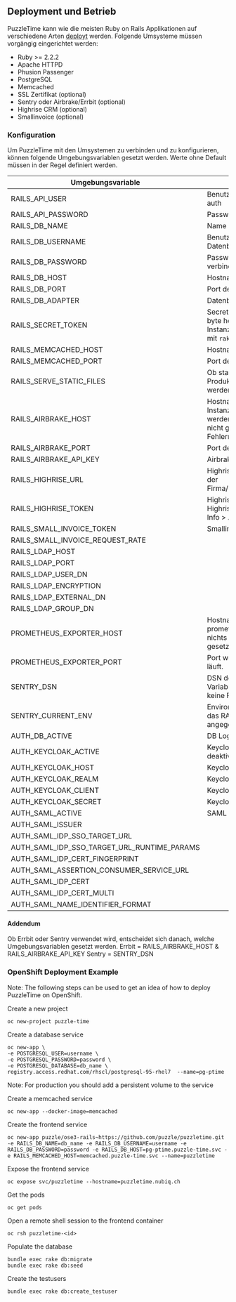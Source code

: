 ## Deployment und Betrieb

PuzzleTime kann wie die meisten Ruby on Rails Applikationen auf verschiedene Arten
[deployt](http://rubyonrails.org/deploy/) werden.
Folgende Umsysteme müssen vorgängig eingerichtet werden:

* Ruby >= 2.2.2
* Apache HTTPD
* Phusion Passenger
* PostgreSQL
* Memcached
* SSL Zertifikat (optional)
* Sentry oder Airbrake/Errbit (optional)
* Highrise CRM (optional)
* Smallinvoice (optional)


### Konfiguration

Um PuzzleTime mit den Umsystemen zu verbinden und zu konfigurieren, können folgende Umgebungsvariablen
gesetzt werden. Werte ohne Default müssen in der Regel definiert werden.

| Umgebungsvariable | Beschreibung | Default |
| --- | --- | --- |
| RAILS_API_USER | Benutzername für API HTTP basic auth | |
| RAILS_API_PASSWORD | Passwort für API HTTP basic auth | |
| RAILS_DB_NAME | Name der Datenbank | `puzzletime_[environment]` |
| RAILS_DB_USERNAME | Benutzername, um auf die Datenbank zu verbinden. | - |
| RAILS_DB_PASSWORD | Passwort, um auf die Datenbank zu verbinden. | - |
| RAILS_DB_HOST | Hostname der Datenbank | 127.0.0.1 |
| RAILS_DB_PORT | Port der Datenbank | - |
| RAILS_DB_ADAPTER | Datenbank adapter | `postgresql` |
| RAILS_SECRET_TOKEN | Secret token für die Sessions (128 byte hex). Muss für jede laufende Instanz eindeutig sein. Generierbar mit `rake secret` | - |
| RAILS_MEMCACHED_HOST | Hostname des Memcache Dienstes | localhost |
| RAILS_MEMCACHED_PORT | Port des Memcache Dienstes  | 11211 |
| RAILS_SERVE_STATIC_FILES | Ob statische Dateien in der Produktivumgebung geserved werden sollen  | false |
| RAILS_AIRBRAKE_HOST | Hostname der Airbrake/Errbit Instanz, an welche Fehler gesendet werden sollen. Falls diese Variable nicht gesetzt ist, werden keine Fehlermeldungen verschickt. | - |
| RAILS_AIRBRAKE_PORT | Port der Airbrake/Errbit Instanz | 443 |
| RAILS_AIRBRAKE_API_KEY | Airbrake API Key der Applikation | - |
| RAILS_HIGHRISE_URL | Highrise App-URL: https://<Name der Firma/Organisation>.highrisehq.com | - |
| RAILS_HIGHRISE_TOKEN | Highrise API Key der Applikation (im Highrise: Account & Settings > My Info > API Token) | - |
| RAILS_SMALL_INVOICE_TOKEN | Smallinvoice API Key der Applikation | - |
| RAILS_SMALL_INVOICE_REQUEST_RATE | | 1 |
| RAILS_LDAP_HOST |  | - |
| RAILS_LDAP_PORT |  | 636 |
| RAILS_LDAP_USER_DN |  | - |
| RAILS_LDAP_ENCRYPTION |  | simple_tls |
| RAILS_LDAP_EXTERNAL_DN |  | - |
| RAILS_LDAP_GROUP_DN |  | - |
| PROMETHEUS_EXPORTER_HOST | Hostname wo der prometheus_exporter läuft. Schickt nichts wenn diese Variable nicht gesetzt ist. | - |
| PROMETHEUS_EXPORTER_PORT | Port wo der prometheus_exporter läuft. | 9394 |
| SENTRY_DSN | DSN der Sentry Instanz. Falls diese Variable nicht gesetzt ist, werden keine Fehlermeldungen verschickt. | - |
| SENTRY_CURRENT_ENV | Environment für Sentry. Verwendet das RAILS_ENV, falls nichts angegeben wird. | - |
| AUTH_DB_ACTIVE | DB Login aktivieren / deaktivieren. | false |
| AUTH_KEYCLOAK_ACTIVE | Keycloak login aktivieren / deaktivieren. | false |
| AUTH_KEYCLOAK_HOST | Keycloak Host | - |
| AUTH_KEYCLOAK_REALM | Keycloak Realm | - |
| AUTH_KEYCLOAK_CLIENT | Keycloak Client | - |
| AUTH_KEYCLOAK_SECRET | Keycloak Secret | - |
| AUTH_SAML_ACTIVE | SAML login aktivieren / deaktivieren. | false |
| AUTH_SAML_ISSUER | | - |
| AUTH_SAML_IDP_SSO_TARGET_URL | | - |
| AUTH_SAML_IDP_SSO_TARGET_URL_RUNTIME_PARAMS | | - |
| AUTH_SAML_IDP_CERT_FINGERPRINT | | - |
| AUTH_SAML_ASSERTION_CONSUMER_SERVICE_URL | | - |
| AUTH_SAML_IDP_CERT | | - |
| AUTH_SAML_IDP_CERT_MULTI | | - |
| AUTH_SAML_NAME_IDENTIFIER_FORMAT | | - |
#### Addendum
Ob Errbit oder Sentry verwendet wird, entscheidet sich danach, welche Umgebungsvariablen gesetzt werden.
Errbit = RAILS_AIRBRAKE_HOST & RAILS_AIRBRAKE_API_KEY
Sentry = SENTRY_DSN

### OpenShift Deployment Example
Note: The following steps can be used to get an idea of how to deploy PuzzleTime on OpenShift.

Create a new project

    oc new-project puzzle-time

Create a database service

    oc new-app \
    -e POSTGRESQL_USER=username \
    -e POSTGRESQL_PASSWORD=password \
    -e POSTGRESQL_DATABASE=db_name \
    registry.access.redhat.com/rhscl/postgresql-95-rhel7  --name=pg-ptime

Note: For production you should add a persistent volume to the service

Create a memcached service

    oc new-app --docker-image=memcached

Create the frontend service

    oc new-app puzzle/ose3-rails~https://github.com/puzzle/puzzletime.git -e RAILS_DB_NAME=db_name -e RAILS_DB_USERNAME=username -e RAILS_DB_PASSWORD=password -e RAILS_DB_HOST=pg-ptime.puzzle-time.svc -e RAILS_MEMCACHED_HOST=memcached.puzzle-time.svc --name=puzzletime

Expose the frontend service

    oc expose svc/puzzletime --hostname=puzzletime.nubiq.ch

Get the pods

    oc get pods

Open a remote shell session to the frontend container

    oc rsh puzzletime-<id>

Populate the database

    bundle exec rake db:migrate
    bundle exec rake db:seed

Create the testusers

    bundle exec rake db:create_testuser
